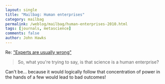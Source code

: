 ```yaml
---
layout: single 
title: "Mailbag: Human enterprises" 
category: mailbag
permalink: /weblog/mailbag/human-enterprises-2010.html
tags: [journals, metascience] 
comments: false 
author: John Hawks 
---
```


Re: <a href="http://johnhawks.net/weblog/topics/metascience/experts-wrong-freedman-journals-2010.html">"Experts are usually wrong"</a>

<blockquote>So, what you're trying to say, is that science is a human enterprise?</blockquote>


Can't be... because it would logically follow that concentration of power in the hands of a few would lead to bad outcomes!


